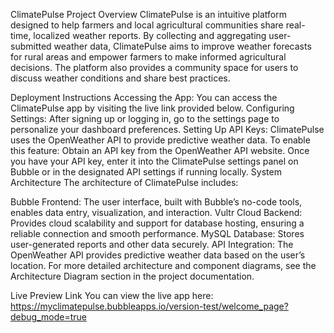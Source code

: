 ClimatePulse
Project Overview
ClimatePulse is an intuitive platform designed to help farmers and local agricultural communities share real-time, localized weather reports. By collecting and aggregating user-submitted weather data, ClimatePulse aims to improve weather forecasts for rural areas and empower farmers to make informed agricultural decisions. The platform also provides a community space for users to discuss weather conditions and share best practices.

Deployment Instructions
Accessing the App:
You can access the ClimatePulse app by visiting the live link provided below.
Configuring Settings:
After signing up or logging in, go to the settings page to personalize your dashboard preferences.
Setting Up API Keys:
ClimatePulse uses the OpenWeather API to provide predictive weather data.
To enable this feature:
Obtain an API key from the OpenWeather API website.
Once you have your API key, enter it into the ClimatePulse settings panel on Bubble or in the designated API settings if running locally.
System Architecture
The architecture of ClimatePulse includes:

Bubble Frontend: The user interface, built with Bubble’s no-code tools, enables data entry, visualization, and interaction.
Vultr Cloud Backend: Provides cloud scalability and support for database hosting, ensuring a reliable connection and smooth performance.
MySQL Database: Stores user-generated reports and other data securely.
API Integration: The OpenWeather API provides predictive weather data based on the user’s location.
For more detailed architecture and component diagrams, see the Architecture Diagram section in the project documentation.

Live Preview Link
You can view the live app here: https://myclimatepulse.bubbleapps.io/version-test/welcome_page?debug_mode=true
